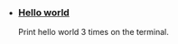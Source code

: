 <ul class="list-group">
    <li class="list-group-item"><h3><a href="./tutorial-helloworld.html">Hello world</a></h3><p>Print hello world 3 times on the terminal.</p></li>
</ul>